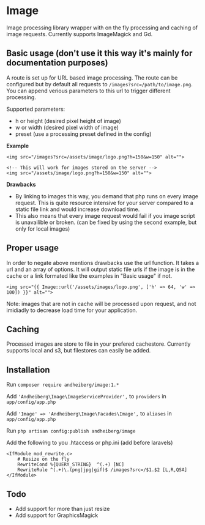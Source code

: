 Image
===
Image processing library wrapper with on the fly processing and caching of image requests. Currently supports ImageMagick and Gd.

Basic usage (don't use it this way it's mainly for documentation purposes)
---
A route is set up for URL based image processing. The route can be configured but by default all requests to `/images?src=/path/to/image.png`. You can append verious parameters to this url to trigger different processing.

Supported parameters:

* h or height (desired pixel height of image)
* w or width (desired pixel width of image)
* preset (use a processing preset defined in the config)

**Example**

	<img src="/images?src=/assets/image/logo.png?h=150&w=150" alt="">

	<!-- This will work for images stored on the server -->
	<img src="/assets/image/logo.png?h=150&w=150" alt="">

**Drawbacks**

* By linking to images this way, you demand that php runs on every image request. This is quite resource intensive for your server compared to a static file link and would increase download time.
* This also means that every image request would fail if you image script is unavailible or broken. (can be fixed by using the second example, but only for local images)

Proper usage
---
In order to negate above mentions drawbacks use the url function. It takes a url and an array of options. It will output static file urls if the image is in the cache or a link formated like the examples in "Basic usage" if not.

	<img src="{{ Image::url('/assets/images/logo.png', ['h' => 64, 'w' => 100]) }}" alt="">

Note: images that are not in cache will be processed upon request, and not imidiadly to decrease load time for your application.

Caching
---
Processed images are store to file in your prefered cachestore. Currently supports local and s3, but filestores can easily be added.

Installation
---
Run ```composer require andheiberg/image:1.*```

Add `'Andheiberg\Image\ImageServiceProvider',` to `providers` in `app/config/app.php`

Add `'Image' => 'Andheiberg\Image\Facades\Image',` to `aliases` in `app/config/app.php`

Run ```php artisan config:publish andheiberg/image```

Add the following to you .htaccess or php.ini (add before laravels)

	<IfModule mod_rewrite.c>
		# Resize on the fly
		RewriteCond %{QUERY_STRING}  ^(.+) [NC]
		RewriteRule ^(.+)\.(png|jpg|gif)$ /images?src=/$1.$2 [L,R,QSA]
	</IfModule>

Todo
---
* Add support for more than just resize
* Add support for GraphicsMagick
